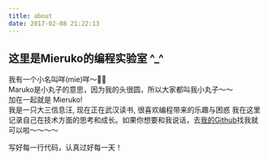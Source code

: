 ```yaml
---
title: about
date: 2017-02-08 21:22:13
---
```

## 这里是Mieruko的编程实验室 ^_^
我有一个小名叫咩(mie)咩～🐑🐑            
Maruko是小丸子的意思，因为我的头很圆，所以大家都叫我小丸子～～    
加在一起就是 Mieruko!  
我是一只大三信息汪, 现在正在武汉读书, 很喜欢编程带来的乐趣与困惑 
我在这里记录自己在技术方面的思考和成长。如果你想要和我说话，去[我的Github](https://github.com/maruko0713)找我就可以啦～～～～       
   
写好每一行代码，认真过好每一天！


